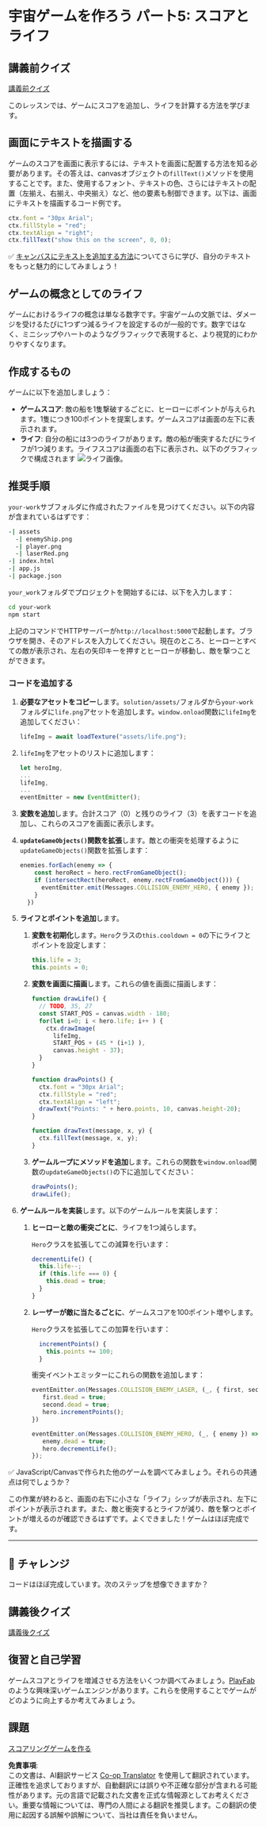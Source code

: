 <!--
CO_OP_TRANSLATOR_METADATA:
{
  "original_hash": "4e8250db84b027c9ff816b4e4c093457",
  "translation_date": "2025-08-23T22:52:59+00:00",
  "source_file": "6-space-game/5-keeping-score/README.md",
  "language_code": "ja"
}
-->
# 宇宙ゲームを作ろう パート5: スコアとライフ

## 講義前クイズ

[講義前クイズ](https://ff-quizzes.netlify.app/web/quiz/37)

このレッスンでは、ゲームにスコアを追加し、ライフを計算する方法を学びます。

## 画面にテキストを描画する

ゲームのスコアを画面に表示するには、テキストを画面に配置する方法を知る必要があります。その答えは、canvasオブジェクトの`fillText()`メソッドを使用することです。また、使用するフォント、テキストの色、さらにはテキストの配置（左揃え、右揃え、中央揃え）など、他の要素も制御できます。以下は、画面にテキストを描画するコード例です。

```javascript
ctx.font = "30px Arial";
ctx.fillStyle = "red";
ctx.textAlign = "right";
ctx.fillText("show this on the screen", 0, 0);
```

✅ [キャンバスにテキストを追加する方法](https://developer.mozilla.org/docs/Web/API/Canvas_API/Tutorial/Drawing_text)についてさらに学び、自分のテキストをもっと魅力的にしてみましょう！

## ゲームの概念としてのライフ

ゲームにおけるライフの概念は単なる数字です。宇宙ゲームの文脈では、ダメージを受けるたびに1つずつ減るライフを設定するのが一般的です。数字ではなく、ミニシップやハートのようなグラフィックで表現すると、より視覚的にわかりやすくなります。

## 作成するもの

ゲームに以下を追加しましょう：

- **ゲームスコア**: 敵の船を1隻撃破するごとに、ヒーローにポイントが与えられます。1隻につき100ポイントを提案します。ゲームスコアは画面の左下に表示されます。
- **ライフ**: 自分の船には3つのライフがあります。敵の船が衝突するたびにライフが1つ減ります。ライフスコアは画面の右下に表示され、以下のグラフィックで構成されます ![ライフ画像](../../../../6-space-game/5-keeping-score/solution/assets/life.png)。

## 推奨手順

`your-work`サブフォルダに作成されたファイルを見つけてください。以下の内容が含まれているはずです：

```bash
-| assets
  -| enemyShip.png
  -| player.png
  -| laserRed.png
-| index.html
-| app.js
-| package.json
```

`your_work`フォルダでプロジェクトを開始するには、以下を入力します：

```bash
cd your-work
npm start
```

上記のコマンドでHTTPサーバーが`http://localhost:5000`で起動します。ブラウザを開き、そのアドレスを入力してください。現在のところ、ヒーローとすべての敵が表示され、左右の矢印キーを押すとヒーローが移動し、敵を撃つことができます。

### コードを追加する

1. **必要なアセットをコピー**します。`solution/assets/`フォルダから`your-work`フォルダに`life.png`アセットを追加します。`window.onload`関数に`lifeImg`を追加してください：

    ```javascript
    lifeImg = await loadTexture("assets/life.png");
    ```

1. `lifeImg`をアセットのリストに追加します：

    ```javascript
    let heroImg,
    ...
    lifeImg,
    ...
    eventEmitter = new EventEmitter();
    ```
  
2. **変数を追加**します。合計スコア（0）と残りのライフ（3）を表すコードを追加し、これらのスコアを画面に表示します。

3. **`updateGameObjects()`関数を拡張**します。敵との衝突を処理するように`updateGameObjects()`関数を拡張します：

    ```javascript
    enemies.forEach(enemy => {
        const heroRect = hero.rectFromGameObject();
        if (intersectRect(heroRect, enemy.rectFromGameObject())) {
          eventEmitter.emit(Messages.COLLISION_ENEMY_HERO, { enemy });
        }
      })
    ```

4. **ライフとポイントを追加**します。 
   1. **変数を初期化**します。`Hero`クラスの`this.cooldown = 0`の下にライフとポイントを設定します：

        ```javascript
        this.life = 3;
        this.points = 0;
        ```

   1. **変数を画面に描画**します。これらの値を画面に描画します：

        ```javascript
        function drawLife() {
          // TODO, 35, 27
          const START_POS = canvas.width - 180;
          for(let i=0; i < hero.life; i++ ) {
            ctx.drawImage(
              lifeImg, 
              START_POS + (45 * (i+1) ), 
              canvas.height - 37);
          }
        }
        
        function drawPoints() {
          ctx.font = "30px Arial";
          ctx.fillStyle = "red";
          ctx.textAlign = "left";
          drawText("Points: " + hero.points, 10, canvas.height-20);
        }
        
        function drawText(message, x, y) {
          ctx.fillText(message, x, y);
        }

        ```

   1. **ゲームループにメソッドを追加**します。これらの関数を`window.onload`関数の`updateGameObjects()`の下に追加してください：

        ```javascript
        drawPoints();
        drawLife();
        ```

1. **ゲームルールを実装**します。以下のゲームルールを実装します：

   1. **ヒーローと敵の衝突ごとに**、ライフを1つ減らします。
   
      `Hero`クラスを拡張してこの減算を行います：

        ```javascript
        decrementLife() {
          this.life--;
          if (this.life === 0) {
            this.dead = true;
          }
        }
        ```

   2. **レーザーが敵に当たるごとに**、ゲームスコアを100ポイント増やします。

      `Hero`クラスを拡張してこの加算を行います：
    
        ```javascript
          incrementPoints() {
            this.points += 100;
          }
        ```

        衝突イベントエミッターにこれらの関数を追加します：

        ```javascript
        eventEmitter.on(Messages.COLLISION_ENEMY_LASER, (_, { first, second }) => {
           first.dead = true;
           second.dead = true;
           hero.incrementPoints();
        })

        eventEmitter.on(Messages.COLLISION_ENEMY_HERO, (_, { enemy }) => {
           enemy.dead = true;
           hero.decrementLife();
        });
        ```

✅ JavaScript/Canvasで作られた他のゲームを調べてみましょう。それらの共通点は何でしょうか？

この作業が終わると、画面の右下に小さな「ライフ」シップが表示され、左下にポイントが表示されます。また、敵と衝突するとライフが減り、敵を撃つとポイントが増えるのが確認できるはずです。よくできました！ゲームはほぼ完成です。

---

## 🚀 チャレンジ

コードはほぼ完成しています。次のステップを想像できますか？

## 講義後クイズ

[講義後クイズ](https://ff-quizzes.netlify.app/web/quiz/38)

## 復習と自己学習

ゲームスコアとライフを増減させる方法をいくつか調べてみましょう。[PlayFab](https://playfab.com)のような興味深いゲームエンジンがあります。これらを使用することでゲームがどのように向上するか考えてみましょう。

## 課題

[スコアリングゲームを作る](assignment.md)

**免責事項**:  
この文書は、AI翻訳サービス [Co-op Translator](https://github.com/Azure/co-op-translator) を使用して翻訳されています。正確性を追求しておりますが、自動翻訳には誤りや不正確な部分が含まれる可能性があります。元の言語で記載された文書を正式な情報源としてお考えください。重要な情報については、専門の人間による翻訳を推奨します。この翻訳の使用に起因する誤解や誤解について、当社は責任を負いません。